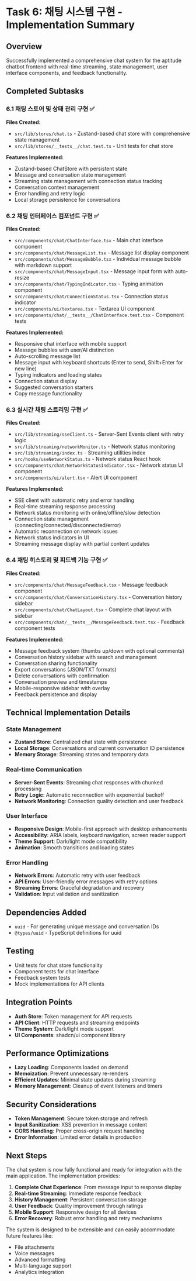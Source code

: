 # Task 6: 채팅 시스템 구현 - Implementation Summary

## Overview

Successfully implemented a comprehensive chat system for the aptitude chatbot frontend with real-time streaming, state management, user interface components, and feedback functionality.

## Completed Subtasks

### 6.1 채팅 스토어 및 상태 관리 구현 ✅

**Files Created:**

- `src/lib/stores/chat.ts` - Zustand-based chat store with comprehensive state management
- `src/lib/stores/__tests__/chat.test.ts` - Unit tests for chat store

**Features Implemented:**

- Zustand-based ChatStore with persistent state
- Message and conversation state management
- Streaming state management with connection status tracking
- Conversation context management
- Error handling and retry logic
- Local storage persistence for conversations

### 6.2 채팅 인터페이스 컴포넌트 구현 ✅

**Files Created:**

- `src/components/chat/ChatInterface.tsx` - Main chat interface component
- `src/components/chat/MessageList.tsx` - Message list display component
- `src/components/chat/MessageBubble.tsx` - Individual message bubble with markdown support
- `src/components/chat/MessageInput.tsx` - Message input form with auto-resize
- `src/components/chat/TypingIndicator.tsx` - Typing animation component
- `src/components/chat/ConnectionStatus.tsx` - Connection status indicator
- `src/components/ui/textarea.tsx` - Textarea UI component
- `src/components/chat/__tests__/ChatInterface.test.tsx` - Component tests

**Features Implemented:**

- Responsive chat interface with mobile support
- Message bubbles with user/AI distinction
- Auto-scrolling message list
- Message input with keyboard shortcuts (Enter to send, Shift+Enter for new line)
- Typing indicators and loading states
- Connection status display
- Suggested conversation starters
- Copy message functionality

### 6.3 실시간 채팅 스트리밍 구현 ✅

**Files Created:**

- `src/lib/streaming/sseClient.ts` - Server-Sent Events client with retry logic
- `src/lib/streaming/networkMonitor.ts` - Network status monitoring
- `src/lib/streaming/index.ts` - Streaming utilities index
- `src/hooks/useNetworkStatus.ts` - Network status React hook
- `src/components/chat/NetworkStatusIndicator.tsx` - Network status UI component
- `src/components/ui/alert.tsx` - Alert UI component

**Features Implemented:**

- SSE client with automatic retry and error handling
- Real-time streaming response processing
- Network status monitoring with online/offline/slow detection
- Connection state management (connecting/connected/disconnected/error)
- Automatic reconnection on network issues
- Network status indicators in UI
- Streaming message display with partial content updates

### 6.4 채팅 히스토리 및 피드백 기능 구현 ✅

**Files Created:**

- `src/components/chat/MessageFeedback.tsx` - Message feedback component
- `src/components/chat/ConversationHistory.tsx` - Conversation history sidebar
- `src/components/chat/ChatLayout.tsx` - Complete chat layout with sidebar
- `src/components/chat/__tests__/MessageFeedback.test.tsx` - Feedback component tests

**Features Implemented:**

- Message feedback system (thumbs up/down with optional comments)
- Conversation history sidebar with search and management
- Conversation sharing functionality
- Export conversations (JSON/TXT formats)
- Delete conversations with confirmation
- Conversation preview and timestamps
- Mobile-responsive sidebar with overlay
- Feedback persistence and display

## Technical Implementation Details

### State Management

- **Zustand Store**: Centralized chat state with persistence
- **Local Storage**: Conversations and current conversation ID persistence
- **Memory Storage**: Streaming states and temporary data

### Real-time Communication

- **Server-Sent Events**: Streaming chat responses with chunked processing
- **Retry Logic**: Automatic reconnection with exponential backoff
- **Network Monitoring**: Connection quality detection and user feedback

### User Interface

- **Responsive Design**: Mobile-first approach with desktop enhancements
- **Accessibility**: ARIA labels, keyboard navigation, screen reader support
- **Theme Support**: Dark/light mode compatibility
- **Animation**: Smooth transitions and loading states

### Error Handling

- **Network Errors**: Automatic retry with user feedback
- **API Errors**: User-friendly error messages with retry options
- **Streaming Errors**: Graceful degradation and recovery
- **Validation**: Input validation and sanitization

## Dependencies Added

- `uuid` - For generating unique message and conversation IDs
- `@types/uuid` - TypeScript definitions for uuid

## Testing

- Unit tests for chat store functionality
- Component tests for chat interface
- Feedback system tests
- Mock implementations for API clients

## Integration Points

- **Auth Store**: Token management for API requests
- **API Client**: HTTP requests and streaming endpoints
- **Theme System**: Dark/light mode support
- **UI Components**: shadcn/ui component library

## Performance Optimizations

- **Lazy Loading**: Components loaded on demand
- **Memoization**: Prevent unnecessary re-renders
- **Efficient Updates**: Minimal state updates during streaming
- **Memory Management**: Cleanup of event listeners and timers

## Security Considerations

- **Token Management**: Secure token storage and refresh
- **Input Sanitization**: XSS prevention in message content
- **CORS Handling**: Proper cross-origin request handling
- **Error Information**: Limited error details in production

## Next Steps

The chat system is now fully functional and ready for integration with the main application. The implementation provides:

1. **Complete Chat Experience**: From message input to response display
2. **Real-time Streaming**: Immediate response feedback
3. **History Management**: Persistent conversation storage
4. **User Feedback**: Quality improvement through ratings
5. **Mobile Support**: Responsive design for all devices
6. **Error Recovery**: Robust error handling and retry mechanisms

The system is designed to be extensible and can easily accommodate future features like:

- File attachments
- Voice messages
- Advanced formatting
- Multi-language support
- Analytics integration
